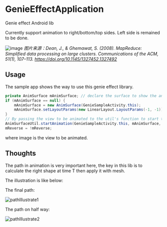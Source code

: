 # GenieEffectApplication
Genie effect Android lib

Currently support animation to right/bottom/top sides. Left side is remained to be done.

![image](https://github.com/gumuxiansheng/GenieEffectApplication/blob/master/genie_effect.gif?raw=true)
*图片来源：Dean, J., & Ghemawat, S. (2008). MapReduce: Simplified data processing on large clusters. Communications of the ACM, 51(1), 107–113. https://doi.org/10.1145/1327452.1327492*

## Usage

The sample app shows the way to use this genie effect library.
```java
private AnimSurface mAnimSurface; // declare the surface to show the animation, usually capture all the screen.
if (mAnimSurface == null) {
    mAnimSurface = new AnimSurface(GenieSampleActivity.this);
    mAnimSurface.setLayoutParams(new LinearLayout.LayoutParams(-1, -1));
}
// By passing the view to be animated to the util's function to start the animation on AnimSurface.
AnimSurfaceUtil.startAnimation(GenieSampleActivity.this, mAnimSurface, image, mReverse); // image is the view to be animated.
mReverse = !mReverse;
```
where image is the view to be animated.

## Thoughts

The path in animation is very important here, the key in this lib is to calculate the right shape at time T then apply it with mesh.

The illustration is like below:

The final path:

![pathIllustrate1](https://github.com/gumuxiansheng/GenieEffectApplication/blob/master/pathIllustrate1.png?raw=true)

The path on half way:

![pathIllustrate2](https://github.com/gumuxiansheng/GenieEffectApplication/blob/master/pathIllustrate2.png?raw=true)
